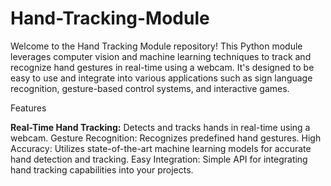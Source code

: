 # Hand-Tracking-Module
Welcome to the Hand Tracking Module repository! This Python module leverages computer vision and machine learning techniques to track and recognize hand gestures in real-time using a webcam. It's designed to be easy to use and integrate into various applications such as sign language recognition, gesture-based control systems, and interactive games.

Features

**Real-Time Hand Tracking:** Detects and tracks hands in real-time using a webcam.
Gesture Recognition: Recognizes predefined hand gestures.
High Accuracy: Utilizes state-of-the-art machine learning models for accurate hand detection and tracking.
Easy Integration: Simple API for integrating hand tracking capabilities into your projects.
